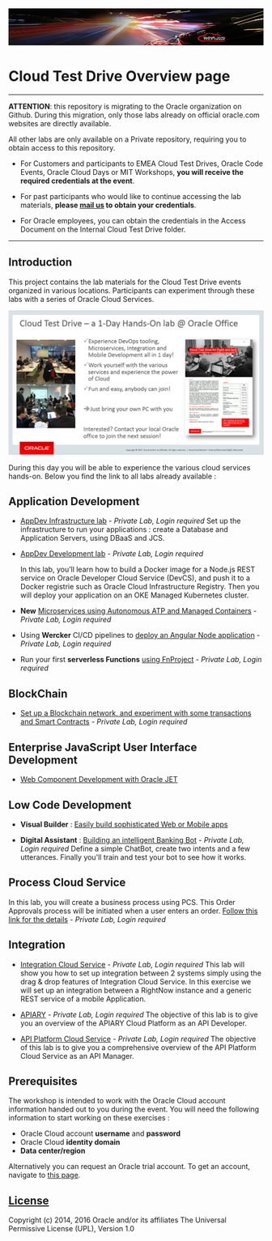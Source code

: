 ![](common/images/customer.logo2.png)
---
# Cloud Test Drive Overview page #



------

**ATTENTION**: this repository is migrating to the Oracle organization on Github.  During this migration, only those labs already on official oracle.com websites are directly available.

All other labs are only available on a Private repository, requiring you to obtain access to this repository.

- For Customers and participants to EMEA Cloud Test Drives, Oracle Code Events, Oracle Cloud Days or MIT Workshops, **you will receive the required credentials at the event**.

- For past participants who would like to continue accessing the lab materials, **please [mail us](mailto:cloudadventure_ww@oracle.com) to obtain your credentials**.

- For Oracle employees, you can obtain the credentials in the Access Document on the Internal Cloud Test Drive folder.

------





## Introduction ##

This project contains the lab materials for the Cloud Test Drive events organized in various locations.  Participants can experiment through these labs with a series of Oracle Cloud Services.  



![](common/images/Introslide.PNG)

During this day you will be able to experience the various cloud services hands-on.  Below you find the link to all labs already available : 




## Application Development ##
+ [AppDev Infrastructure lab](https://github.com/CloudTestDrive/EventLabs_priv/blob/master/AppDev/AppDevInfra.md) - *Private Lab, Login required*
  Set up the infrastructure to run your applications : create a Database and Application Servers, using DBaaS and JCS.

+ [AppDev Development lab](https://github.com/CloudTestDrive/EventLabs_priv/blob/master/AppDev/devcs-docker/Dev2OKE.md) - *Private Lab, Login required*

  In this lab, you’ll learn how to build a Docker image for a Node.js REST service on Oracle Developer Cloud Service (DevCS), and push it to a Docker registrie such as Oracle Cloud Infrastructure Registry.  Then you will deploy your application on an OKE Managed Kubernetes cluster.

+ **New** [Microservices using Autonomous ATP and Managed Containers](https://cloudtestdrive.github.io/autonomous-transaction-processing/workshops/autonomous-transaction-processing/?page=README.md) - *Private Lab, Login required*

+ Using **Wercker** CI/CD pipelines to [deploy an Angular Node application](https://github.com/CloudTestDrive/EventLabs_priv/blob/master/AppDev/K8S/readme.md) - *Private Lab, Login required*

+ Run your first **serverless Functions** [using FnProject](https://github.com/CloudTestDrive/EventLabs_priv/blob/master/AppDev/functions/function2_lab.md) - *Private Lab, Login required*





## BlockChain ##
+ [Set up a Blockchain network, and experiment with some transactions and Smart Contracts](https://github.com/CloudTestDrive/EventLabs_priv/blob/master/BlockChain/readme.md) - *Private Lab, Login required*

  

## Enterprise JavaScript User Interface Development ##

+ [Web Component Development with Oracle JET](https://github.com/geertjanw/ojet-training/blob/master/README.md)

  

## Low Code Development ##
+ **Visual Builder** : [Easily build sophisticated Web or Mobile apps](https://docs.oracle.com/en/cloud/paas/app-builder-cloud/tutorials.html)

+ **Digital Assistant** : [Building an intelligent Banking Bot](https://github.com/CloudTestDrive/EventLabs_priv/blob/master/Mobile/IntelligentBots/readme.md) - *Private Lab, Login required*
Define a simple ChatBot, create two intents and a few utterances.  Finally you'll train and test your bot to see how it works.
  
  


## Process Cloud Service ##
In this lab, you will create a business process using PCS. This Order Approvals process will be initiated when a user enters an order.
[Follow this link for the details](https://github.com/CloudTestDrive/EventLabs_priv/blob/master/Process/readme.md) - *Private Lab, Login required*


## Integration ##

+ [Integration Cloud Service](https://github.com/CloudTestDrive/EventLabs_priv/blob/master/Integration/readme.md) - *Private Lab, Login required*
This lab will show you how to set up integration between 2 systems simply using the drag & drop features of Integration Cloud Service.  In this exercise we will set up an integration between a RightNow instance and a generic REST service of a mobile Application.

+ [APIARY](https://github.com/CloudTestDrive/EventLabs_priv/blob/master/Integration/APICS/APIPCS-DesignFirst.md) - *Private Lab, Login required*
The objective of this lab is to give you an overview of the APIARY Cloud Platform as an API Developer. 

+ [API Platform Cloud Service](https://github.com/CloudTestDrive/EventLabs_priv/blob/master/Integration/APICS/APIPCS-Manager.md) - *Private Lab, Login required*
The objective of this lab is to give you a comprehensive overview of the API Platform Cloud Service as an API Manager. 


## Prerequisites ##

The workshop is intended to work with the Oracle Cloud account information handed out to you during the event.  You will need the following information to start working on these exercises :

+ Oracle Cloud account **username** and **password**
+ Oracle Cloud **identity domain**
+ **Data center/region**

Alternatively you can request an Oracle trial account. To get an account,  navigate to [this page](https://myservices.us.oraclecloud.com/mycloud/signup).



## [License](LICENSE.md)
Copyright (c) 2014, 2016 Oracle and/or its affiliates
The Universal Permissive License (UPL), Version 1.0
